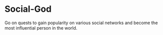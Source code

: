 Social-God
==========

Go on quests to gain popularity on various social networks and become the most influential person in the world.
